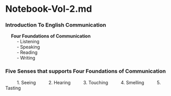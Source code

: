 # Notebook-Vol-2.md


### Introduction To English Communication
&emsp; **Four Foundations of Communication** <br/>
&emsp; &emsp; - Listening <br/>
&emsp; &emsp; - Speaking <br/>
&emsp; &emsp; - Reading <br/>
&emsp; &emsp; - Writing <br/>


### Five Senses that supports Four Foundations of Communication
&emsp; &emsp; 1. Seeing
&emsp; &emsp; 2. Hearing
&emsp; &emsp; 3. Touching
&emsp; &emsp; 4. Smelling
&emsp; &emsp; 5. Tasting
